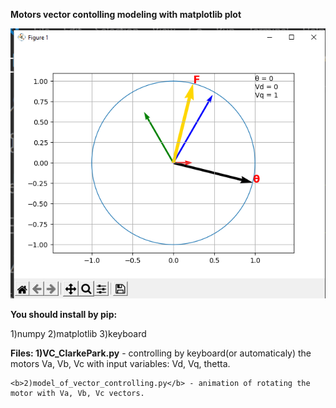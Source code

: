 <p1>  <b>Motors vector contolling modeling with matplotlib plot</b> </p1>

![result](https://github.com/proleaveprod/motors_vector_controlling/blob/main/result.png)

<p2><b>You should install by pip:
</b></p2>
  
  1)numpy</n>
  2)matplotlib 
  3)keyboard
  
  <p3><b>Files:
  </b></p3>
    <b>1)VC_ClarkePark.py</b> - controlling by keyboard(or automaticaly) the motors Va, Vb, Vc with input variables: Vd, Vq, thetta.
    
    <b>2)model_of_vector_controlling.py</b> - animation of rotating the motor with Va, Vb, Vc vectors.
    
  

